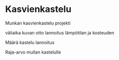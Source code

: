 # Kasvienkastelu
Munkan kasvienkastelu projekti

väliaika
  kuvan otto
  lannoitus
  lämpötilan ja kosteuden
  
Määrä
  kastelu
  lannoitus

Raja-arvo mullan kastelulle
